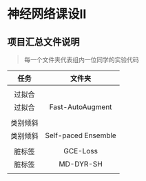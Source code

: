 # 神经网络课设II

## 项目汇总文件说明

> 每一个文件夹代表组内一位同学的实验代码

|   任务   |       文件夹       |
|:-------:| :---------------: |
|         |                   |
|  过拟合  |                   |
|  过拟合  | Fast-AutoAugment  |
|         |                   |
| 类别倾斜 |                   |
| 类别倾斜 | Self-paced Ensemble |
|         |                   |
|  脏标签  | GCE-Loss          |
|  脏标签  | MD-DYR-SH  |
|         |                   |

